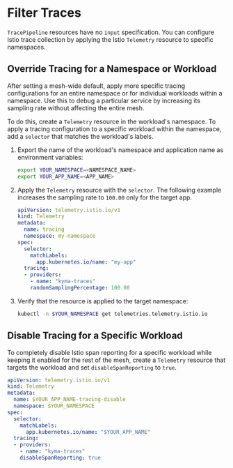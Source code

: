 # Filter Traces

`TracePipeline` resources have no `input` specification. You can configure Istio trace collection by applying the Istio `Telemetry` resource to specific namespaces.

## Override Tracing for a Namespace or Workload

After setting a mesh-wide default, apply more specific tracing configurations for an entire namespace or for individual workloads within a namespace. Use this to debug a particular service by increasing its sampling rate without affecting the entire mesh.

To do this, create a `Telemetry` resource in the workload's namespace. To apply a tracing configuration to a specific workload within the namespace, add a `selector` that matches the workload's labels.

1. Export the name of the workload's namespace and application name as environment variables:

   ```bash
   export YOUR_NAMESPACE=<NAMESPACE_NAME>
   export YOUR_APP_NAME=<APP_NAME>
   ```

2. Apply the `Telemetry` resource with the `selector`. The following example increases the sampling rate to `100.00` only for the target app.

   ```yaml
   apiVersion: telemetry.istio.io/v1
   kind: Telemetry
   metadata:
     name: tracing
     namespace: my-namespace
   spec:
     selector:
       matchLabels:
         app.kubernetes.io/name: "my-app"
     tracing:
     - providers:
       - name: "kyma-traces"
       randomSamplingPercentage: 100.00
   ```

3. Verify that the resource is applied to the target namespace:

   ```bash
   kubectl -n $YOUR_NAMESPACE get telemetries.telemetry.istio.io
   ```

## Disable Tracing for a Specific Workload

To completely disable Istio span reporting for a specific workload while keeping it enabled for the rest of the mesh, create a `Telemetry` resource that targets the workload and set `disableSpanReporting` to `true`.

```yaml
apiVersion: telemetry.istio.io/v1
kind: Telemetry
metadata:
  name: $YOUR_APP_NAME-tracing-disable
  namespace: $YOUR_NAMESPACE
spec:
  selector:
    matchLabels:
      app.kubernetes.io/name: "$YOUR_APP_NAME"
  tracing:
  - providers:
    - name: "kyma-traces"
    disableSpanReporting: true
```
